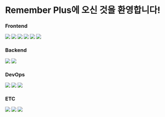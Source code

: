 # Remember Plus에 오신 것을 환영합니다!
<div>
  <div>
    <h3>Frontend</h3>
    <img src="https://img.shields.io/badge/React-61DAFB?style=flat-square&logo=react&logoColor=white" />
    <img src="https://img.shields.io/badge/Vite-646CFF?style=flat-square&logo=vite&logoColor=white" />
    <img src="https://img.shields.io/badge/TypeScript-3178C6?style=flat-square&logo=TypeScript&logoColor=white" />
    <img src="https://img.shields.io/badge/HTML5-E34F26?style=flat-square&logo=HTML5&logoColor=white" />
    <img src="https://img.shields.io/badge/D3.js-F9A03C?style=flat-square&logo=D3.js&logoColor=white" />
    <img src="https://img.shields.io/badge/Three.js-000000?style=flat-square&logo=Three.js&logoColor=white" />
  </div>
  <div>
    <h3>Backend</h3>
    <img src="https://img.shields.io/badge/Django-092E20?style=flat-square&logo=Django&logoColor=white" />
    <img src="https://img.shields.io/badge/Neo4j-4581C3?style=flat-square&logo=Neo4j&logoColor=white" />
  </div>
  <div>
    <h3>DevOps</h3>
    <img src="https://img.shields.io/badge/NGINX-092E20?style=flat-square&logo=NGINX&logoColor=white" />
    <img src="https://img.shields.io/badge/Docker-009639?style=flat-square&logo=Docker&logoColor=white" />
    <img src="https://img.shields.io/badge/Amazon%20EC2-FF9900?style=flat-square&logo=Amazon%20EC2&logoColor=white" />
  </div>
  <div>
    <h3>ETC</h3>
    <img src="https://img.shields.io/badge/Slack-4A154B?style=flat-square&logo=Slack&logoColor=white" />
    <img src="https://img.shields.io/badge/Notion-000000?style=flat-square&logo=Notion&logoColor=white" />
    <img src="https://img.shields.io/badge/Postman-FF6C37?style=flat-square&logo=Postman&logoColor=white" />
  </div>
</div>



